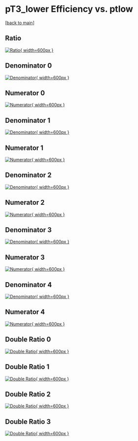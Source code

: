 # pT3_lower Efficiency vs. ptlow

[[back to main](./)]



## Ratio

[![Ratio](../mtv/var/pT3_lower_base_11_0_eff_ptlow.png){ width=600px }](../mtv/var/pT3_lower_base_11_0_eff_ptlow.pdf)

## Denominator 0

[![Denominator](../mtv/den/pT3_lower_base_11_0_eff_ptlow_den0.png){ width=600px }](../mtv/den/pT3_lower_base_11_0_eff_ptlow_den0.pdf)

## Numerator 0

[![Numerator](../mtv/num/pT3_lower_base_11_0_eff_ptlow_num0.png){ width=600px }](../mtv/num/pT3_lower_base_11_0_eff_ptlow_num0.pdf)

## Denominator 1

[![Denominator](../mtv/den/pT3_lower_base_11_0_eff_ptlow_den1.png){ width=600px }](../mtv/den/pT3_lower_base_11_0_eff_ptlow_den1.pdf)

## Numerator 1

[![Numerator](../mtv/num/pT3_lower_base_11_0_eff_ptlow_num1.png){ width=600px }](../mtv/num/pT3_lower_base_11_0_eff_ptlow_num1.pdf)

## Denominator 2

[![Denominator](../mtv/den/pT3_lower_base_11_0_eff_ptlow_den2.png){ width=600px }](../mtv/den/pT3_lower_base_11_0_eff_ptlow_den2.pdf)

## Numerator 2

[![Numerator](../mtv/num/pT3_lower_base_11_0_eff_ptlow_num2.png){ width=600px }](../mtv/num/pT3_lower_base_11_0_eff_ptlow_num2.pdf)

## Denominator 3

[![Denominator](../mtv/den/pT3_lower_base_11_0_eff_ptlow_den3.png){ width=600px }](../mtv/den/pT3_lower_base_11_0_eff_ptlow_den3.pdf)

## Numerator 3

[![Numerator](../mtv/num/pT3_lower_base_11_0_eff_ptlow_num3.png){ width=600px }](../mtv/num/pT3_lower_base_11_0_eff_ptlow_num3.pdf)

## Denominator 4

[![Denominator](../mtv/den/pT3_lower_base_11_0_eff_ptlow_den4.png){ width=600px }](../mtv/den/pT3_lower_base_11_0_eff_ptlow_den4.pdf)

## Numerator 4

[![Numerator](../mtv/num/pT3_lower_base_11_0_eff_ptlow_num4.png){ width=600px }](../mtv/num/pT3_lower_base_11_0_eff_ptlow_num4.pdf)

## Double Ratio 0

[![Double Ratio](../mtv/ratio/pT3_lower_base_11_0_eff_ptlow_ratio0.png){ width=600px }](../mtv/ratio/pT3_lower_base_11_0_eff_ptlow_ratio0.pdf)

## Double Ratio 1

[![Double Ratio](../mtv/ratio/pT3_lower_base_11_0_eff_ptlow_ratio1.png){ width=600px }](../mtv/ratio/pT3_lower_base_11_0_eff_ptlow_ratio1.pdf)

## Double Ratio 2

[![Double Ratio](../mtv/ratio/pT3_lower_base_11_0_eff_ptlow_ratio2.png){ width=600px }](../mtv/ratio/pT3_lower_base_11_0_eff_ptlow_ratio2.pdf)

## Double Ratio 3

[![Double Ratio](../mtv/ratio/pT3_lower_base_11_0_eff_ptlow_ratio3.png){ width=600px }](../mtv/ratio/pT3_lower_base_11_0_eff_ptlow_ratio3.pdf)

